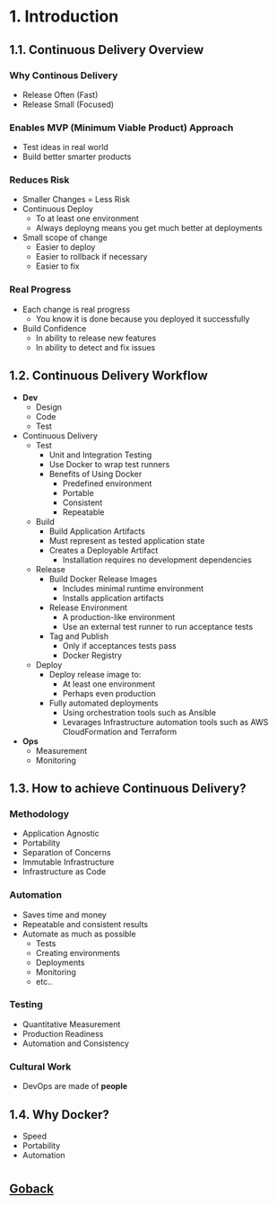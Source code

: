 # 1. Introduction

## 1.1. Continuous Delivery Overview

### Why Continous Delivery
- Release Often (Fast)
- Release Small (Focused)

### Enables MVP (Minimum Viable Product) Approach

- Test ideas in real world
- Build better smarter products

### Reduces Risk
- Smaller Changes = Less Risk
- Continuous Deploy
    - To at least one environment
    - Always deployng means you get much better at deployments
- Small scope of change
    - Easier to deploy
    - Easier to rollback if necessary
    - Easier to fix

### Real Progress
- Each change is real progress
    - You know it is done because you deployed it successfully
- Build Confidence
    - In ability to release new features
    - In ability to detect and fix issues

## 1.2. Continuous Delivery Workflow

- **Dev**
    - Design
    - Code
    - Test
- Continuous Delivery
    - Test
        - Unit and Integration Testing
        - Use Docker to wrap test runners
        - Benefits of Using Docker
            - Predefined environment
            - Portable
            - Consistent
            - Repeatable
    - Build
        - Build Application Artifacts
        - Must represent as tested application state
        - Creates a Deployable Artifact
            - Installation requires no development dependencies
    - Release
        - Build Docker Release Images
            - Includes minimal runtime environment
            - Installs application artifacts
        - Release Environment
            - A production-like environment
            - Use an external test runner to run acceptance tests
        - Tag and Publish
            - Only if acceptances tests pass
            - Docker Registry
    - Deploy
        - Deploy release image to:
            - At least one environment
            - Perhaps even production
        - Fully automated deployments
            - Using orchestration tools such as Ansible
            - Levarages Infrastructure automation tools such as AWS CloudFormation and Terraform
- **Ops**
    - Measurement
    - Monitoring

## 1.3. How to achieve Continuous Delivery?

### Methodology
- Application Agnostic
- Portability
- Separation of Concerns
- Immutable Infrastructure
- Infrastructure as Code

### Automation
- Saves time and money
- Repeatable and consistent results
- Automate as much as possible
    - Tests 
    - Creating environments
    - Deployments
    - Monitoring
    - etc..

### Testing
- Quantitative Measurement
- Production Readiness
- Automation and Consistency

### Cultural Work
- DevOps are made of **people**

## 1.4. Why Docker?

- Speed
- Portability
- Automation

#
## [Goback](./index.md)